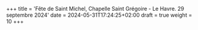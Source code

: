+++
title = 'Fête de Saint Michel, Chapelle Saint Grégoire - Le Havre. 29 septembre 2024'
date = 2024-05-31T17:24:25+02:00
draft = true
weight = 10
+++
